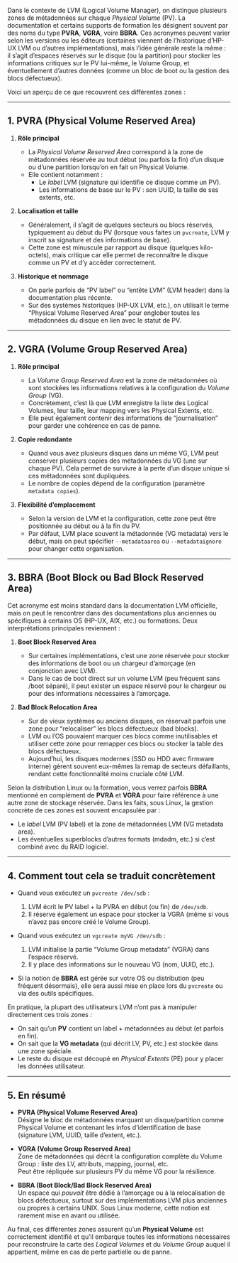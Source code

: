 Dans le contexte de LVM (Logical Volume Manager), on distingue plusieurs zones de métadonnées sur chaque *Physical Volume* (PV). La documentation et certains supports de formation les désignent souvent par des noms du type **PVRA**, **VGRA**, voire **BBRA**. Ces acronymes peuvent varier selon les versions ou les éditeurs (certaines viennent de l’historique d’HP-UX LVM ou d’autres implémentations), mais l’idée générale reste la même : il s’agit d’espaces réservés sur le disque (ou la partition) pour stocker les informations critiques sur le PV lui-même, le Volume Group, et éventuellement d’autres données (comme un bloc de boot ou la gestion des blocs défectueux).

Voici un aperçu de ce que recouvrent ces différentes zones :

---

## 1. PVRA (Physical Volume Reserved Area)

1. **Rôle principal**  
   - La *Physical Volume Reserved Area* correspond à la zone de métadonnées réservée au tout début (ou parfois la fin) d’un disque ou d’une partition lorsqu’on en fait un Physical Volume.  
   - Elle contient notamment :
     - Le *label* LVM (signature qui identifie ce disque comme un PV).  
     - Les informations de base sur le PV : son UUID, la taille de ses extents, etc.

2. **Localisation et taille**  
   - Généralement, il s’agit de quelques secteurs ou blocs réservés, typiquement au début du PV (lorsque vous faites un `pvcreate`, LVM y inscrit sa signature et des informations de base).  
   - Cette zone est minuscule par rapport au disque (quelques kilo-octets), mais critique car elle permet de reconnaître le disque comme un PV et d’y accéder correctement.

3. **Historique et nommage**  
   - On parle parfois de “PV label” ou “entête LVM” (LVM header) dans la documentation plus récente.  
   - Sur des systèmes historiques (HP-UX LVM, etc.), on utilisait le terme “Physical Volume Reserved Area” pour englober toutes les métadonnées du disque en lien avec le statut de PV.

---

## 2. VGRA (Volume Group Reserved Area)

1. **Rôle principal**  
   - La *Volume Group Reserved Area* est la zone de métadonnées où sont stockées les informations relatives à la configuration du *Volume Group* (VG).  
   - Concrètement, c’est là que LVM enregistre la liste des Logical Volumes, leur taille, leur mapping vers les Physical Extents, etc.  
   - Elle peut également contenir des informations de “journalisation” pour garder une cohérence en cas de panne.

2. **Copie redondante**  
   - Quand vous avez plusieurs disques dans un même VG, LVM peut conserver plusieurs copies des métadonnées du VG (une sur chaque PV). Cela permet de survivre à la perte d’un disque unique si ces métadonnées sont dupliquées.  
   - Le nombre de copies dépend de la configuration (paramètre `metadata copies`).

3. **Flexibilité d’emplacement**  
   - Selon la version de LVM et la configuration, cette zone peut être positionnée au début ou à la fin du PV.  
   - Par défaut, LVM place souvent la métadonnée (VG metadata) vers le début, mais on peut spécifier `--metadataarea` ou `--metadataignore` pour changer cette organisation.

---

## 3. BBRA (Boot Block ou Bad Block Reserved Area)

Cet acronyme est moins standard dans la documentation LVM officielle, mais on peut le rencontrer dans des documentations plus anciennes ou spécifiques à certains OS (HP-UX, AIX, etc.) ou formations. Deux interprétations principales reviennent :

1. **Boot Block Reserved Area**  
   - Sur certaines implémentations, c’est une zone réservée pour stocker des informations de boot ou un chargeur d’amorçage (en conjonction avec LVM).  
   - Dans le cas de boot direct sur un volume LVM (peu fréquent sans /boot séparé), il peut exister un espace réservé pour le chargeur ou pour des informations nécessaires à l’amorçage.

2. **Bad Block Relocation Area**  
   - Sur de vieux systèmes ou anciens disques, on réservait parfois une zone pour “relocaliser” les blocs défectueux (bad blocks).  
   - LVM ou l’OS pouvaient marquer ces blocs comme inutilisables et utiliser cette zone pour remapper ces blocs ou stocker la table des blocs défectueux.  
   - Aujourd’hui, les disques modernes (SSD ou HDD avec firmware interne) gèrent souvent eux-mêmes la remap de secteurs défaillants, rendant cette fonctionnalité moins cruciale côté LVM.

Selon la distribution Linux ou la formation, vous verrez parfois **BBRA** mentionné en complément de **PVRA** et **VGRA** pour faire référence à une autre zone de stockage réservée. Dans les faits, sous Linux, la gestion concrète de ces zones est souvent encapsulée par :

- Le *label* LVM (PV label) et la zone de métadonnées LVM (VG metadata area).
- Les éventuelles superblocks d’autres formats (mdadm, etc.) si c’est combiné avec du RAID logiciel.

---

## 4. Comment tout cela se traduit concrètement

- Quand vous exécutez un `pvcreate /dev/sdb` :  
  1. LVM écrit le PV label + la PVRA en début (ou fin) de `/dev/sdb`.  
  2. Il réserve également un espace pour stocker la VGRA (même si vous n’avez pas encore créé le Volume Group).  

- Quand vous exécutez un `vgcreate myVG /dev/sdb` :  
  1. LVM initialise la partie “Volume Group metadata” (VGRA) dans l’espace réservé.  
  2. Il y place des informations sur le nouveau VG (nom, UUID, etc.).  

- Si la notion de **BBRA** est gérée sur votre OS ou distribution (peu fréquent désormais), elle sera aussi mise en place lors du `pvcreate` ou via des outils spécifiques.

En pratique, la plupart des utilisateurs LVM n’ont pas à manipuler directement ces trois zones :  
- On sait qu’un **PV** contient un label + métadonnées au début (et parfois en fin).  
- On sait que la **VG metadata** (qui décrit LV, PV, etc.) est stockée dans une zone spéciale.  
- Le reste du disque est découpé en *Physical Extents* (PE) pour y placer les données utilisateur.  

---

## 5. En résumé

- **PVRA (Physical Volume Reserved Area)**  
  Désigne le bloc de métadonnées marquant un disque/partition comme Physical Volume et contenant les infos d’identification de base (signature LVM, UUID, taille d’extent, etc.).

- **VGRA (Volume Group Reserved Area)**  
  Zone de métadonnées qui décrit la configuration complète du Volume Group : liste des LV, attributs, mapping, journal, etc.  
  Peut être répliquée sur plusieurs PV du même VG pour la résilience.

- **BBRA (Boot Block/Bad Block Reserved Area)**  
  Un espace qui *pouvait* être dédié à l’amorçage ou à la relocalisation de blocs défectueux, surtout sur des implémentations LVM plus anciennes ou propres à certains UNIX. Sous Linux moderne, cette notion est rarement mise en avant ou utilisée.

Au final, ces différentes zones assurent qu’un **Physical Volume** est correctement identifié et qu’il embarque toutes les informations nécessaires pour reconstruire la carte des *Logical Volumes* et du *Volume Group* auquel il appartient, même en cas de perte partielle ou de panne.